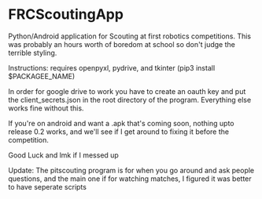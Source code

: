 # FRCScoutingApp
Python/Android application for Scouting at first robotics competitions. 
This was probably an hours worth of boredom at school so don't judge the terrible styling. 

Instructions:
requires openpyxl, pydrive, and tkinter (pip3 install $PACKAGEE_NAME)

In order for google drive to work you have to create an oauth key and put the client_secrets.json in the root directory of the program. Everything else works fine without this.

If you're on android and want a .apk that's coming soon, nothing upto release 0.2 works, and we'll see if I get around to fixing it before the competition. 

Good Luck and lmk if I messed up

Update: The pitscouting program is for when you go around and ask people questions, and the main one if for watching matches, I figured it was better to have seperate scripts


